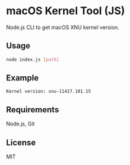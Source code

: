 # macOS Kernel Tool (JS)

Node.js CLI to get macOS XNU kernel version.

## Usage

```bash
node index.js [path]
```

## Example

```
Kernel version: xnu-11417.101.15
```

## Requirements

Node.js, Git

## License

MIT